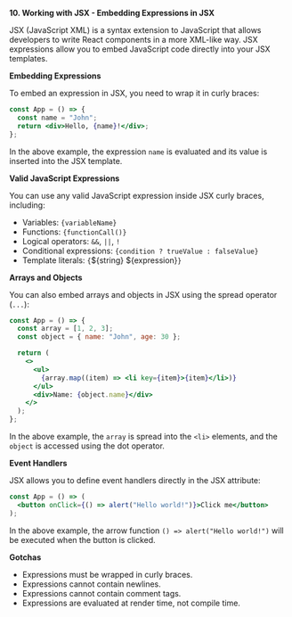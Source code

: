 **10. Working with JSX - Embedding Expressions in JSX**

JSX (JavaScript XML) is a syntax extension to JavaScript that allows developers to write React components in a more XML-like way. JSX expressions allow you to embed JavaScript code directly into your JSX templates.

**Embedding Expressions**

To embed an expression in JSX, you need to wrap it in curly braces:

```jsx
const App = () => {
  const name = "John";
  return <div>Hello, {name}!</div>;
};
```

In the above example, the expression `name` is evaluated and its value is inserted into the JSX template.

**Valid JavaScript Expressions**

You can use any valid JavaScript expression inside JSX curly braces, including:

* Variables: `{variableName}`
* Functions: `{functionCall()}`
* Logical operators: `&&`, `||`, `!`
* Conditional expressions: `{condition ? trueValue : falseValue}`
* Template literals: `{`${string} ${expression}`}`

**Arrays and Objects**

You can also embed arrays and objects in JSX using the spread operator (`...`):

```jsx
const App = () => {
  const array = [1, 2, 3];
  const object = { name: "John", age: 30 };

  return (
    <>
      <ul>
        {array.map((item) => <li key={item}>{item}</li>)}
      </ul>
      <div>Name: {object.name}</div>
    </>
  );
};
```

In the above example, the `array` is spread into the `<li>` elements, and the `object` is accessed using the dot operator.

**Event Handlers**

JSX allows you to define event handlers directly in the JSX attribute:

```jsx
const App = () => (
  <button onClick={() => alert("Hello world!")}>Click me</button>
);
```

In the above example, the arrow function `() => alert("Hello world!")` will be executed when the button is clicked.

**Gotchas**

* Expressions must be wrapped in curly braces.
* Expressions cannot contain newlines.
* Expressions cannot contain comment tags.
* Expressions are evaluated at render time, not compile time.
